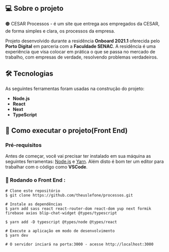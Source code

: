 ## 💻 Sobre o projeto

🟠 CESAR Processos - é um site que entrega aos empregados da CESAR, de forma simples e clara, os processos da empresa.

Projeto desenvolvido durante a residência **Onboard 2021.1** oferecida pelo **Porto Digital** em parceria com a **Faculdade SENAC**. A residência é uma experiência que visa colocar em prática o que se passa no mercado de trabalho, com empresas de verdade, resolvendo problemas verdadeiros.

## 🛠️ Tecnologias

As seguintes ferramentas foram usadas na construção do projeto:

- **Node.js**
- **React**
- **Next**
- **TypeScript**

## 🚀 Como executar o projeto(Front End)

### Pré-requisitos

Antes de começar, você vai precisar ter instalado em sua máquina as seguintes ferramentas: [Node.js](https://nodejs.org/en/download/) e [Yarn](https://yarnpkg.com/getting-started/install). Além disto é bom ter um editor para trabalhar com o código como **VSCode**.

### 🎲 Rodando o Front End :

```
# Clone este repositório
$ git clone https://github.com/theuslefone/processos.git

# Instale as dependências
$ yarn add sass react react-router-dom react-dom yup next formik firebase axios blip-chat-widget @types/typescript

$ yarn add -D typescript @types/node @types/react

# Execute a aplicação em modo de desenvolvimento
$ yarn dev

# O servidor inciará na porta:3000 - acesse http://localhost:3000 
```

